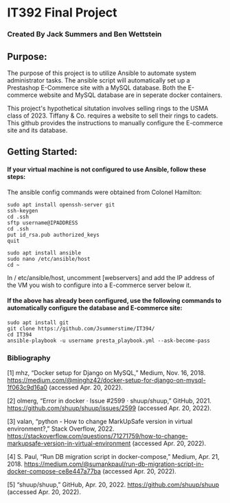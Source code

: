 # IT392 Final Project
### Created By Jack Summers and Ben Wettstein

## Purpose:
The purpose of this project is to utilize Ansible to automate system administrator tasks. The ansible script will automatically set up a Prestashop E-Commerce site with a MySQL database. Both the E-commerce website and MySQL database are in seperate docker containers. 

This project's hypothetical situtation involves selling rings to the USMA class of 2023. Tiffany & Co. requires a website to sell their rings to cadets. This github provides the instructions to manually configure the E-commerce site and its database. 

## Getting Started:
#### If your virtual machine is not configured to use Ansible, follow these steps:
The ansible config commands were obtained from Colonel Hamilton:

    sudo apt install openssh-server git
    ssh-keygen
    cd .ssh
    sftp username@IPADDRESS
    cd .ssh
    put id_rsa.pub authorized_keys
    quit
    
    sudo apt install ansible
    sudo nano /etc/ansible/host
    cd ~
In / etc/ansible/host, uncomment [webservers] and add the IP address of the VM you wish to configure into a E-commerce server below it.

#### If the above has already been configured, use the following commands to automatically configure the database and E-commerce site:

    sudo apt install git
    git clone https://github.com/Jsummerstime/IT394/
    cd IT394
    ansible-playbook -u username presta_playbook.yml --ask-become-pass
    
  ### Bibliography
    
[1] mhz, “Docker setup for Django on MySQL,” Medium, Nov. 16, 2018. https://medium.com/@minghz42/docker-setup-for-django-on-mysql-1f063c9d16a0 (accessed Apr.   20, 2022).

[2] olmerg, “Error in docker · Issue #2599 · shuup/shuup,” GitHub, 2021. https://github.com/shuup/shuup/issues/2599 (accessed Apr. 20, 2022).
    
[3] valan, “python - How to change MarkUpSafe version in virtual environment?,” Stack Overflow, 2022. https://stackoverflow.com/questions/71271759/how-to-change-markupsafe-version-in-virtual-environment (accessed Apr. 20, 2022).
    
[4] S. Paul, “Run DB migration script in docker-compose,” Medium, Apr. 21, 2018. https://medium.com/@sumankpaul/run-db-migration-script-in-docker-compose-ce8e447a77ba (accessed Apr. 20, 2022).
    
[5] “shuup/shuup,” GitHub, Apr. 20, 2022. https://github.com/shuup/shuup (accessed Apr. 20, 2022).
